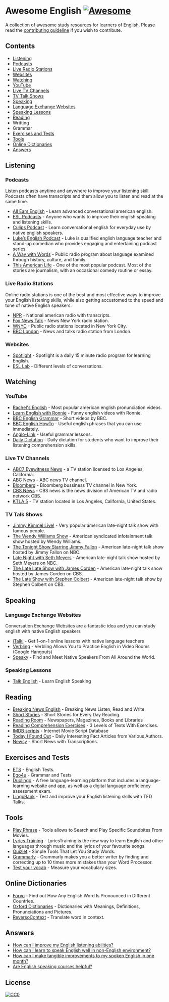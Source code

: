 # Awesome English [![Awesome](https://cdn.rawgit.com/sindresorhus/awesome/d7305f38d29fed78fa85652e3a63e154dd8e8829/media/badge.svg)](https://github.com/sindresorhus/awesome)
A collection of awesome study resources for learners of English. Please read the [contributing guideline](contributing.md) if you wish to contribute.

## Contents

- [Listening](#listening)
 - [Podcasts](#podcasts)
 - [Live Radio Stations](#live-radio-stations)
 - [Websites](#websites)
- [Watching](#watching)
 - [YouTube](#youtube)
 - [Live TV Channels](#live-tv-channels)
 - [TV Talk Shows](#tv-talk-shows)
- [Speaking](#speaking)
 - [Language Exchange Websites](#language-exchange-websites)
 - [Speaking Lessons](#speaking-lessons)
- [Reading](#reading)
- Writting
- Grammar
 - [Exercises and Tests](#exercises-and-tests)
- [Tools](#tools)
- [Online Dictionaries](#online-dictionaries)
- [Answers](#answers)

## Listening
### Podcasts
Listen podcasts anytime and anywhere to improve your listening skill. Podcasts often have transcripts and them allow you to listen and read at the same time.

- [All Ears English](http://allearsenglish.com/) - Learn advanced conversational american english.
- [ESL Podcasts](https://www.eslpod.com/) - Anyone who wants to improve their english speaking and listening skills.
- [Culips Podcast](http://esl.culips.com/) - Learn conversational english for everyday use by native english speakers.
- [Luke’s English Podcast](http://teacherluke.co.uk/) - Luke is qualified english language teacher and stand-up comedian who provides engaging and entertaining podcast series.
- [A Way with Words](http://www.waywordradio.org/category/episodes/) - Public radio program about language examined through history, culture, and family.
- [This American Life](http://www.thisamericanlife.org/radio-archives) - One of the most popular podcast. Most of the stories are journalism, with an occasional comedy routine or essay.

### Live Radio Stations
Online radio stations is one of the best and most effective ways to improve your English listening skills, while also getting accustomed to the speed and tone of native English speakers.

- [NPR](http://www.npr.org/) - National american radio with transcripts.
- [Fox News Talk](http://tunein.com/radio/FOX-News-Talk-s20431/) - News New York radio station.
- [WNYC](http://www.wnyc.org/) - Public radio stations located in New York City.
- [BBC London](http://www.bbc.co.uk/bbclondon) - News and talks radio station from London.

### Websites
- [Spotlight](http://spotlightenglish.com/) - Spotlight is a daily 15 minute radio program for learning English.
- [ESL Lab](http://www.esl-lab.com/) - Different levels of conversations.

## Watching
### YouTube
- [Rachel's English](https://www.youtube.com/user/rachelsenglish) - Most popular american english pronunciation videos.
- [Learn English with Ronnie](https://www.youtube.com/user/EnglishLessons4U) - Funny english videos with Ronnie.
- [BBC English Grammar](https://www.youtube.com/playlist?list=PLcetZ6gSk96_zHuVg6Ecy2F7j4Aq4valQ) - Short videos by BBC.
- [BBC English HowTo](https://www.youtube.com/playlist?list=PLcetZ6gSk9692RVJgFx4JXwFG4mWK0XGj) - Useful english phrases that you can use immediately.
- [Anglo-Link](https://www.youtube.com/user/MinooAngloLink/) - Useful grammar lessons.
- [Daily Dictation](https://www.youtube.com/user/dailydictation) - Daily dictation for students who want to improve their listening comprehension skills.

### Live TV Channels
- [ABC7 Eyewitness News](http://abc7.com/live/) - a TV station licensed to Los Angeles, California.
- [ABC News](http://abcnews.go.com/Live) - ABC news TV channel.
- [Bloomberg](http://www.bloomberg.com/live/us) - Bloomberg bussiness TV channel in New York.
- [CBS News](http://www.cbsnews.com/live/) - CBS news is the news division of American TV and radio network CBS.
- [KTLA 5](http://ktla.com/on-air/live-streaming/) - TV station located in Los Angeles, California, United States.

### TV Talk Shows
- [Jimmy Kimmel Live!](https://www.youtube.com/user/JimmyKimmelLive) - Very popular american late-night talk show with famous people.
- [The Wendy Williams Show](https://www.youtube.com/user/WendyWilliamsShow) - American syndicated infotainment talk show hosted by Wendy Williams.
- [The Tonight Show Starring Jimmy Fallon](https://www.youtube.com/user/latenight) -  American late-night talk show hosted by Jimmy Fallon on NBC.
- [Late Night with Seth Meyers](https://www.youtube.com/user/LateNightSeth) - American late-night talk show hosted by Seth Meyers on NBC.
- [The Late Late Show with James Corden](https://www.youtube.com/user/TheLateLateShow) - American late-night talk show hosted by James Corden on CBS.
- [The Late Show with Stephen Colbert](https://www.youtube.com/channel/UCMtFAi84ehTSYSE9XoHefig) - American late-night talk show by Stephen Colbert on CBS.

## Speaking
### Language Exchange Websites
Conversation Exchange Websites are a fantastic idea and you can study english with native English speakers

- [iTalki](https://www.italki.com/) - Get 1-on-1 online lessons with native language teachers
- [Verbling](https://www.verbling.com/community) - Verbling Allows You to Practice English in Video Rooms (Google Hangouts)
- [Speaky](https://www.gospeaky.com/) - Find and Meet Native Speakers From All Around the World.

### Speaking Lessons
- [Talk English](http://www.talkenglish.com/) - Learn English Speaking

## Reading

- [Breaking News English](http://www.breakingnewsenglish.com/) - Breaking News Listen, Read and Write.
- [Short Stories](http://www.short-stories.co.uk/) - Short Stories for Every Day Reading.
- [Reading Room](http://www.englishpage.com/readingroom/readingroomintro.html) - Newspapers, Magazines, Books and Libraries
- [Reading Comprehension Exercises](http://www.usingenglish.com/comprehension/) - 3 Levels of Texts With Exercises.
- [IMDB scripts](http://www.imsdb.com/) - Internet Movie Script Database
- [Today I Found Out](http://www.todayifoundout.com/) - Daily Interesting Fact Articles from Various Authors.
- [Newsy](http://www.newsy.com/) - Short News with Transcriptions.

## Exercises and Tests
- [ETS](http://englishteststore.net/) - English Tests.
- [Ego4u](http://www.ego4u.com) - Grammar and Tests
- [Duolingo](https://www.duolingo.com) - A free language-learning platform that includes a language-learning website and app, as well as a digital language proficiency assessment exam.
- [LingoRank](http://lingorank.com) - Test and improve your English listening skills with TED Talks.

## Tools
- [Play Phrase](http://playphrase.me/) - Tools allows to Search and Play Specific Soundbites From Movies.
- [Lyrics Training](http://lyricstraining.com/) - LyricsTraining is the new way to learn English and other languages through music and the lyrics of your favourite songs.
- [Quizlet](https://quizlet.com/) - Simple Tools That Let You Study Words.
- [Grammarly](http://grammarly.com/) - Grammarly makes you a better writer by finding and correcting up to 10 times more mistakes than your Word Processor.
- [Test your vocab](http://testyourvocab.com/) - Measure your vocabulary sizes.

## Online Dictionaries
- [Forvo](http://forvo.com/) -  Find out How Any English Word Is Pronounced in Different Countries.
- [Oxford Dictionaries](http://www.oxfordlearnersdictionaries.com/) - Dictionaries with Meanings, Definitions, Pronunciations and Pictures.
- [ReversoContext](http://context.reverso.net/translation) - Translate word in context.

## Answers
- [How can I improve my English listening abilities?](https://www.quora.com/How-can-I-improve-my-English-listening-abilities)
- [How can I learn to speak English well in non-English environment?](https://www.quora.com/How-can-I-learn-to-speak-English-well-in-non-English-environment)
- [How can I make tangible improvements to my spoken English in one month?](https://www.quora.com/How-can-I-make-tangible-improvements-to-my-spoken-English-in-one-month)
- [Are English speaking courses helpful?](https://www.quora.com/Are-English-speaking-courses-helpful)

## License

[![CC0](http://mirrors.creativecommons.org/presskit/buttons/88x31/svg/cc-zero.svg)](https://creativecommons.org/publicdomain/zero/1.0/)

